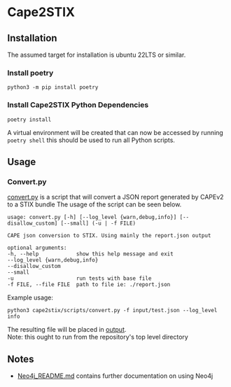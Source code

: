# Cape2STIX
## Installation
The assumed target for installation is ubuntu 22LTS or similar.  
### Install poetry
    python3 -m pip install poetry

### Install Cape2STIX Python Dependencies
    poetry install

A virtual environment will be created that can now be accessed by running `poetry shell` this should be used to run all Python scripts.

## Usage
### Convert.py
[convert.py](cape2stix/scripts/convert.py) is a script that will convert a JSON report generated by CAPEv2 to a STIX bundle
 The usage of the script can be seen below.

    usage: convert.py [-h] [--log_level {warn,debug,info}] [--disallow_custom] [--small] (-u | -f FILE)

    CAPE json conversion to STIX. Using mainly the report.json output

    optional arguments:
    -h, --help            show this help message and exit
    --log_level {warn,debug,info}
    --disallow_custom
    --small
    -u                    run tests with base file
    -f FILE, --file FILE  path to file ie: ./report.json

Example usage:

    python3 cape2stix/scripts/convert.py -f input/test.json --log_level info

The resulting file will be placed in [output](output/).<br>Note: this ought to run from the repository's top level directory

## Notes

- [Neo4j_README.md](cape2stix/todb/neo4j_readme/Neo4j_README.md) contains further documentation on using Neo4j